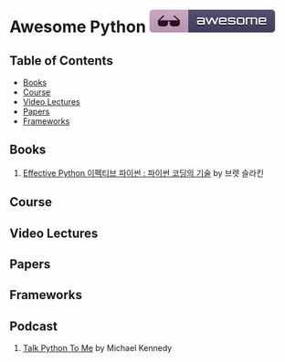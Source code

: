 # Awesome Python [![Awesome](../images/awesome_badge.svg)](https://github.com/DongjunLee/TIL-MAL/blob/master/Python/Awesome-Python.md)


## Table of Contents

- [Books](#books)
- [Course](#course)
- [Video Lectures](#video-lectures)
- [Papers](#papers)
- [Frameworks](#frameworks)

## Books

1. [Effective Python 이펙티브 파이썬 : 파이썬 코딩의 기술](http://www.aladin.co.kr/shop/wproduct.aspx?ItemId=80277523) by 브렛 슬라킨

## Course

## Video Lectures

## Papers

## Frameworks


## Podcast

1. [Talk Python To Me](https://talkpython.fm/) by Michael Kennedy